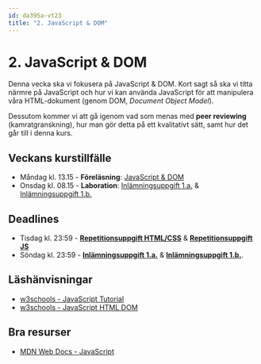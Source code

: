 ```yaml
---
id: da395a-vt23
title: "2. JavaScript & DOM"
---
```


# 2. JavaScript & DOM

Denna vecka ska vi fokusera på JavaScript & DOM. Kort sagt så ska vi titta närmre på JavaScript och hur vi kan använda JavaScript för att manipulera våra HTML-dokument (genom DOM, *Document Object Model*).

Dessutom kommer vi att gå igenom vad som menas med **peer reviewing** (kamratgranskning), hur man gör detta på ett kvalitativt sätt, samt hur det går till i denna kurs.

## Veckans kurstillfälle

- Måndag kl. 13.15 - **Föreläsning**: [JavaScript & DOM](../f1/)
- Onsdag kl. 08.15 - **Laboration**: [Inlämningsuppgift 1.a.](../i1/) & [Inlämningsuppgift 1.b.](../i2/)

## Deadlines

- Tisdag kl. 23:59 - [**Repetitionsuppgift HTML/CSS**](../../1-kursintro-html-css-js/l1/) & [**Repetitionsuppgift JS**](../../1-kursintro-html-css-js/l2/)
- Söndag kl. 23:59 - [**Inlämningsuppgift 1.a.**](../i1/) & [**Inlämningsuppgift 1.b.**](../i2/).

## Läshänvisningar

- [w3schools - JavaScript Tutorial](https://www.w3schools.com/js/default.asp)
- [w3schools - JavaScript HTML DOM](https://www.w3schools.com/js/js_htmldom.asp)

## Bra resurser

- [MDN Web Docs - JavaScript](https://developer.mozilla.org/en-US/docs/Web/JavaScript)